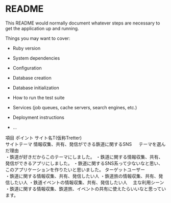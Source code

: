 # README

This README would normally document whatever steps are necessary to get the
application up and running.

Things you may want to cover:

* Ruby version

* System dependencies

* Configuration

* Database creation

* Database initialization

* How to run the test suite

* Services (job queues, cache servers, search engines, etc.)

* Deployment instructions

* ...

項目	ポイント
サイト名T(仮称Tretter)	
サイトテーマ	情報収集、共有、発信ができる鉄道に関するSNS 　
テーマを選んだ理由	
・鉄道が好きだからこのテーマにしました。
・鉄道に関する情報収集、共有、発信ができるアプリにしました。
・鉄道に関するSNS系って少ないなと思い、このアプリケーションを作りたいと思いました。
ターゲットユーザー	
・鉄道に関する情報収集、共有、発信したい人
・鉄道旅の情報収集、共有、発信したい人
・鉄道イベントの情報収集、共有、発信したい人　
主な利用シーン	
・鉄道に関する情報収集、鉄道旅、イベントの共有に使えたらいいなと思っています。　

